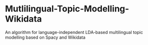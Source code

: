 # Mutlilingual-Topic-Modelling-Wikidata
An algorithm for language-independent LDA-based multilingual topic modelling based on Spacy and Wikidata
